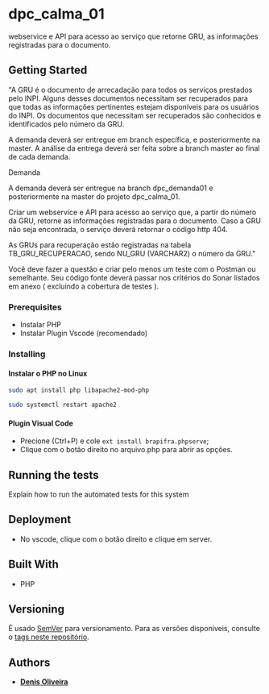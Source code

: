 # dpc_calma_01

webservice e API para acesso ao serviço que retorne GRU, as informações registradas para o documento.

## Getting Started

"A GRU é o documento de arrecadação para todos os serviços prestados pelo INPI. 
Alguns desses documentos necessitam ser recuperados para que todas as informações pertinentes estejam disponíveis para os usuários do INPI. 
Os documentos que necessitam ser recuperados são conhecidos e identificados pelo número da GRU.

A demanda deverá ser entregue em branch específica, e posteriormente na master. A análise da entrega deverá ser feita sobre a branch master ao final de cada demanda.

Demanda

A demanda deverá ser entregue na branch dpc_demanda01 e posteriormente na master do projeto dpc_calma_01.

Criar um webservice e API para acesso ao serviço que, a partir do número da GRU, retorne as informações registradas para o documento.
Caso a GRU não seja encontrada, o serviço deverá retornar o código http 404.

As GRUs para recuperação estão registradas na tabela TB_GRU_RECUPERACAO, sendo NU_GRU (VARCHAR2) o número da GRU."

Você deve fazer a questão e criar pelo menos um teste com o Postman ou semelhante. Seu código fonte deverá passar nos critérios do Sonar listados em anexo ( excluindo a cobertura de testes ).

### Prerequisites

* Instalar PHP
* Instalar Plugin Vscode (recomendado)

### Installing

#### Instalar o PHP no Linux

```sh
sudo apt install php libapache2-mod-php
```
```sh
sudo systemctl restart apache2
```
#### Plugin Visual Code
* Precione (Ctrl+P) e cole `ext install brapifra.phpserve`;
* Clique com o botão direito no arquivo.php para abrir as opções.

## Running the tests

Explain how to run the automated tests for this system

## Deployment

* No vscode, clique com o botão direito e clique em server.

## Built With

* PHP

## Versioning

É usado [SemVer](http://semver.org/) para versionamento. Para as versões disponíveis, consulte o [tags neste repositório](https://github.com/denissoliveira/dpc_calma_01/tags).

## Authors

* **[Denis Oliveira](https://github.com/denissoliveira)**